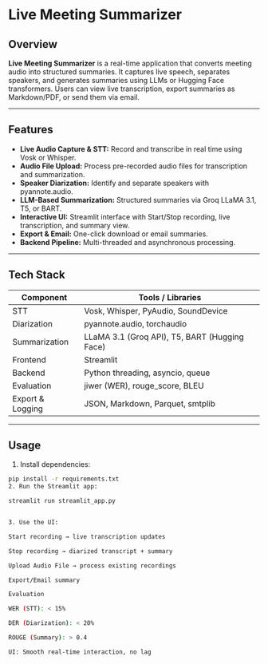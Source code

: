 # Live Meeting Summarizer

## Overview
**Live Meeting Summarizer** is a real-time application that converts meeting audio into structured summaries. It captures live speech, separates speakers, and generates summaries using LLMs or Hugging Face transformers. Users can view live transcription, export summaries as Markdown/PDF, or send them via email.

---

## Features
- **Live Audio Capture & STT:** Record and transcribe in real time using Vosk or Whisper.
- **Audio File Upload:** Process pre-recorded audio files for transcription and summarization.
- **Speaker Diarization:** Identify and separate speakers with pyannote.audio.
- **LLM-Based Summarization:** Structured summaries via Groq LLaMA 3.1, T5, or BART.
- **Interactive UI:** Streamlit interface with Start/Stop recording, live transcription, and summary view.
- **Export & Email:** One-click download or email summaries.
- **Backend Pipeline:** Multi-threaded and asynchronous processing.

---

## Tech Stack
| Component | Tools / Libraries |
|-----------|------------------|
| STT | Vosk, Whisper, PyAudio, SoundDevice |
| Diarization | pyannote.audio, torchaudio |
| Summarization | LLaMA 3.1 (Groq API), T5, BART (Hugging Face) |
| Frontend | Streamlit |
| Backend | Python threading, asyncio, queue |
| Evaluation | jiwer (WER), rouge_score, BLEU |
| Export & Logging | JSON, Markdown, Parquet, smtplib |

---

## Usage
1. Install dependencies:
```bash
pip install -r requirements.txt
2. Run the Streamlit app:

streamlit run streamlit_app.py


3. Use the UI:

Start recording → live transcription updates

Stop recording → diarized transcript + summary

Upload Audio File → process existing recordings

Export/Email summary

Evaluation

WER (STT): < 15%

DER (Diarization): < 20%

ROUGE (Summary): > 0.4

UI: Smooth real-time interaction, no lag
